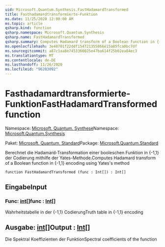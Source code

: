 ```yaml
---
uid: Microsoft.Quantum.Synthesis.FastHadamardTransformed
title: Fasthadamardtransformierte-Funktion
ms.date: 11/25/2020 12:00:00 AM
ms.topic: article
qsharp.kind: function
qsharp.namespace: Microsoft.Quantum.Synthesis
qsharp.name: FastHadamardTransformed
qsharp.summary: Computes Hadamard transform of a Boolean function in {-1,1} encoding using Yates's method
ms.openlocfilehash: 3e48701f22ddf154721355866e15a85fca0bc7df
ms.sourcegitcommit: a87c1aa8e7453360025e47ba614f25b02ea84ec3
ms.translationtype: MT
ms.contentlocale: de-DE
ms.lasthandoff: 11/26/2020
ms.locfileid: "96203092"
---
```

# <a name="fasthadamardtransformed-function"></a><span data-ttu-id="0cac5-102">Fasthadamardtransformierte-Funktion</span><span class="sxs-lookup"><span data-stu-id="0cac5-102">FastHadamardTransformed function</span></span>

<span data-ttu-id="0cac5-103">Namespace: [Microsoft. Quantum. Synthese](xref:Microsoft.Quantum.Synthesis)</span><span class="sxs-lookup"><span data-stu-id="0cac5-103">Namespace: [Microsoft.Quantum.Synthesis](xref:Microsoft.Quantum.Synthesis)</span></span>

<span data-ttu-id="0cac5-104">Paket: [Microsoft. Quantum. Standard](https://nuget.org/packages/Microsoft.Quantum.Standard)</span><span class="sxs-lookup"><span data-stu-id="0cac5-104">Package: [Microsoft.Quantum.Standard](https://nuget.org/packages/Microsoft.Quantum.Standard)</span></span>


<span data-ttu-id="0cac5-105">Berechnet die Hadamard-Transformation einer booleschen Funktion in {-1,1} der Codierung mithilfe der Yates-Methode.</span><span class="sxs-lookup"><span data-stu-id="0cac5-105">Computes Hadamard transform of a Boolean function in {-1,1} encoding using Yates's method</span></span>

```qsharp
function FastHadamardTransformed (func : Int[]) : Int[]
```


## <a name="input"></a><span data-ttu-id="0cac5-106">Eingabe</span><span class="sxs-lookup"><span data-stu-id="0cac5-106">Input</span></span>

### <a name="func--int"></a><span data-ttu-id="0cac5-107">Func: [int](xref:microsoft.quantum.lang-ref.int)[]</span><span class="sxs-lookup"><span data-stu-id="0cac5-107">func : [Int](xref:microsoft.quantum.lang-ref.int)[]</span></span>

<span data-ttu-id="0cac5-108">Wahrheitstabelle in der {-1,1} Codierung</span><span class="sxs-lookup"><span data-stu-id="0cac5-108">Truth table in {-1,1} encoding</span></span>



## <a name="output--int"></a><span data-ttu-id="0cac5-109">Ausgabe: [int](xref:microsoft.quantum.lang-ref.int)[]</span><span class="sxs-lookup"><span data-stu-id="0cac5-109">Output : [Int](xref:microsoft.quantum.lang-ref.int)[]</span></span>

<span data-ttu-id="0cac5-110">Die Spektral Koeffizienten der Funktion</span><span class="sxs-lookup"><span data-stu-id="0cac5-110">Spectral coefficients of the function</span></span>